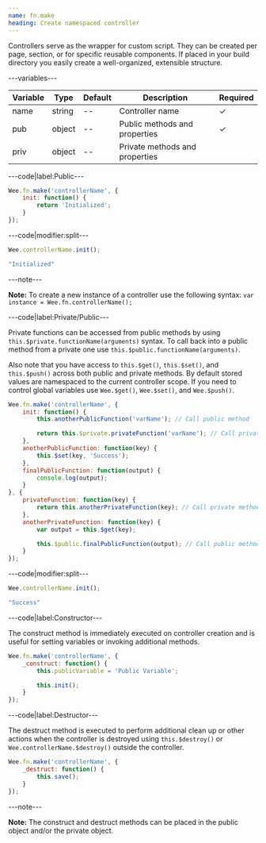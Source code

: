 ```yaml
---
name: fn.make
heading: Create namespaced controller
---
```


Controllers serve as the wrapper for custom script. They can be created per page, section, or for specific reusable components. If placed in your build directory you easily create a well-organized, extensible structure.

---variables---

| Variable | Type | Default | Description | Required |
| -- | -- | -- | -- | -- |
| name | string | -- | Controller name | ✓ |
| pub | object | -- | Public methods and properties | ✓ |
| priv | object | -- | Private methods and properties ||

---code|label:Public---

```javascript
Wee.fn.make('controllerName', {
	init: function() {
		return 'Initialized';
	}
});
```

---code|modifier:split---

```javascript
Wee.controllerName.init();
```

```javascript
"Initialized"
```

---note---

**Note:** To create a new instance of a controller use the following syntax: `var instance = Wee.fn.controllerName();`

---code|label:Private/Public---

Private functions can be accessed from public methods by using ```this.$private.functionName(arguments)``` syntax. To call back into a public method from a private one use ```this.$public.functionName(arguments)```.

Also note that you have access to ```this.$get()```, ```this.$set()```, and ```this.$push()``` across both public and private methods. By default stored values are namespaced to the current controller scope. If you need to control global variables use ```Wee.$get()```, ```Wee.$set()```, and ```Wee.$push()```.

```javascript
Wee.fn.make('controllerName', {
	init: function() {
		this.anotherPublicFunction('varName'); // Call public method

		return this.$private.privateFunction('varName'); // Call private method
	},
	anotherPublicFunction: function(key) {
		this.$set(key, 'Success');
	},
	finalPublicFunction: function(output) {
		console.log(output);
	}
}, {
	privateFunction: function(key) {
		return this.anotherPrivateFunction(key); // Call private method
	},
	anotherPrivateFunction: function(key) {
		var output = this.$get(key);

		this.$public.finalPublicFunction(output); // Call public method
	}
});
```

---code|modifier:split---

```javascript
Wee.controllerName.init();
```

```javascript
"Success"
```

---code|label:Constructor---

The construct method is immediately executed on controller creation and is useful for setting variables or invoking additional methods.

```javascript
Wee.fn.make('controllerName', {
	_construct: function() {
		this.publicVariable = 'Public Variable';

		this.init();
	}
});
```

---code|label:Destructor---

The destruct method is executed to perform additional clean up or other actions when the controller is destroyed using ```this.$destroy()``` or ```Wee.controllerName.$destroy()``` outside the controller.

```javascript
Wee.fn.make('controllerName', {
	_destruct: function() {
		this.save();
	}
});
```

---note---

**Note:** The construct and destruct methods can be placed in the public object and/or the private object.